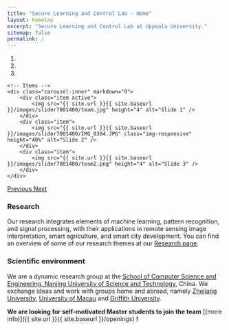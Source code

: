 ```yaml
---
title: "Secure Learning and Control Lab - Home"
layout: homelay
excerpt: "Secure Learning and Control Lab at Uppsala University."
sitemap: false
permalink: /
---
```


<!-- ### Vision
Our vision is to develop methodologies for designing intelligent autonomous decision-making systems that are secure and resilient against malicious adversaries and natural failures.  -->

<div markdown="0" id="carousel" class="carousel slide" data-ride="carousel" data-interval="4000" data-pause="hover" >
    <!-- Menu -->
    <ol class="carousel-indicators">
        <li data-target="#carousel" data-slide-to="0" class="active"></li>
        <li data-target="#carousel" data-slide-to="1"></li>
        <li data-target="#carousel" data-slide-to="2"></li>
    </ol>

    <!-- Items -->
    <div class="carousel-inner" markdown="0">
        <div class="item active">
            <img src="{{ site.url }}{{ site.baseurl }}/images/slider7001400/team.jpg" height="4" alt="Slide 1" />
        </div>
        <div class="item">
            <img src="{{ site.url }}{{ site.baseurl }}/images/slider7001400/IMG_8304.JPG" class="img-responsive" height="40%" alt="Slide 2" />
        </div>
        <div class="item">
            <img src="{{ site.url }}{{ site.baseurl }}/images/slider7001400/team2.png" height="4" alt="Slide 3" />
        </div>     
    </div>
  <a class="left carousel-control" href="#carousel" role="button" data-slide="prev">
    <span class="glyphicon glyphicon-chevron-left" aria-hidden="true"></span>
    <span class="sr-only">Previous</span>
  </a>
  <a class="right carousel-control" href="#carousel" role="button" data-slide="next">
    <span class="glyphicon glyphicon-chevron-right" aria-hidden="true"></span>
    <span class="sr-only">Next</span>
  </a>
</div>


### Research
Our research integrates elements of machine learning, pattern recognition, and signal processing, with their applications in remote sensing image interpretation, smart agriculture, and smart city development. You can find an overview of some of our research themes at our [Research page](research).


### Scientific environment
We are a dynamic research group at the [ School of Computer Science and Engineering, Nanjing University of Science and Technology](http://www.njust.edu.cn/), China. We exchange ideas and work with groups home and abroad, namely [Zhejiang University](https://person.zju.edu.cn/ytqian), [University of Macau](https://www.fst.um.edu.mo/personal/jtzhou/) and [Griffith University](https://experts.griffith.edu.au/7205-jun-zhou). 

 **We are looking for self-motivated  Master students to join the team** [(more info)]({{ site.url }}{{ site.baseurl }}/openings) **!**


<!-- ### Our support
We are grateful for the early-career funding from [Uppsala University](http://www.it.uu.se), the [Knut and Alice Wallenberg Foundation](https://kaw.wallenberg.org/) ([Wallenberg Academy Fellow](https://kaw.wallenberg.org/en/andre-teixeira)), the [Swedish Research Council](https://www.vr.se) ([Starting Grant](https://www.vr.se/english/applying-for-funding/calls/2018-03-07-starting-grant-within-natural-and-engineering-sciences.html)), and the [Swedish Foundation for Strategic Research](https://strategiska.se) ([Future Research Leaders Grant](https://strategiska.se/en/research/ongoing-research/framtidens-forskningsledare-7/)).

<div class="row">

<div class="col-sm-3 clearfix vcenter">
<img src="{{ site.url }}{{ site.baseurl }}/images/logopic/UU_logo_4f125px.png" style="width: 125px">

</div>

<div class="col-sm-3 clearfix vcenter">
<img src="{{ site.url }}{{ site.baseurl }}/images/logopic/KAW_Logotype_Large.png" style="width: 125px">

</div>

<div class="col-sm-3 clearfix vcenter">
<img src="{{ site.url }}{{ site.baseurl }}/images/logopic/svart_fyrkant_eng.png" style="width: 120px">

</div>

<div class="col-sm-2 clearfix vcenter">
<img src="{{ site.url }}{{ site.baseurl }}/images/logopic/ssf_gb_rgb-300x247.png" style="width: 124px">

</div>

</div>

See our funding and ongoing projects at our [Funding page](funding).
  -->
 